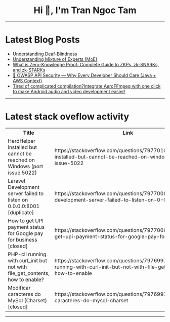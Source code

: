 <h1 align="center">Hi 👋, I'm Tran Ngoc Tam</h1>

---

# Latest Blog Posts 
<!-- BLOG-POST-LIST:START -->
- [Understanding Deaf-Blindness](https://dev.to/a11ynews/understanding-deaf-blindness-3eep)
- [Understanding Mixture of Experts &lpar;MoE&rpar;](https://dev.to/jiminlee/mixture-of-experts-moe-l4o)
- [What is Zero-Knowledge Proof: Complete Guide to ZKPs, zk-SNARKs, and zk-STARKs](https://dev.to/saira_zeeshan_35fc05971fd/what-is-zero-knowledge-proof-complete-guide-to-zkps-zk-snarks-and-zk-starks-1ndp)
- [🔐 OWASP API Security — Why Every Developer Should Care &lpar;Java + AWS Context&rpar;](https://dev.to/ankushbehera/owasp-api-security-why-every-developer-should-care-java-aws-context-20ln)
- [Tired of complicated compilation?Integrate AeroFFmpeg with one click to make Android audio and video development easier!](https://dev.to/cat_dogrunning_in_the_s/tired-of-complicated-compilationintegrate-aeroffmpeg-with-one-click-to-make-android-audio-and-728)
<!-- BLOG-POST-LIST:END -->

---

# Latest stack oveflow activity
<table>
  <tr><th>Title</th><th>Link</th></tr>
  <!-- STACKOVERFLOW:START --><tr><td>HerdHelper installed but cannot be reached on Windows &lpar;port issue 5022&rpar;</td><td>https://stackoverflow.com/questions/79770100/herdhelper-installed-but-cannot-be-reached-on-windows-port-issue-5022</td></tr><tr><td>Laravel Development server failed to listen on 0.0.0.0:8001 [duplicate]</td><td>https://stackoverflow.com/questions/79770081/laravel-development-server-failed-to-listen-on-0-0-0-08001</td></tr><tr><td>How to get UPI payment status for Google pay for business [closed]</td><td>https://stackoverflow.com/questions/79770069/how-to-get-upi-payment-status-for-google-pay-for-business</td></tr><tr><td>PHP-cli running with curl_init but not with file_get_contents, how to enable?</td><td>https://stackoverflow.com/questions/79769978/php-cli-running-with-curl-init-but-not-with-file-get-contents-how-to-enable</td></tr><tr><td>Modificar caracteres do MySql &lpar;Charset&rpar; [closed]</td><td>https://stackoverflow.com/questions/79769974/modificar-caracteres-do-mysql-charset</td></tr><!-- STACKOVERFLOW:END -->
</table>

---


